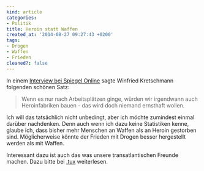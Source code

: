```yaml
---
kind: article
categories:
- Politik
title: Heroin statt Waffen
created_at: '2014-08-27 09:27:43 +0200'
tags:
- Drogen
- Waffen
- Frieden
cleaned?: false
---
```


In einem [Interview bei Spiegel
Online](http://www.spiegel.de/politik/deutschland/ministerpraesident-kretschmann-plaediert-fuer-schwarz-gruene-koalition-in-sachsen-a-987919.html "Interview mit Winfried Kretschmann")
sagte Winfried Kretschmann folgenden schönen Satz:

> Wenn es nur nach Arbeitsplätzen ginge, würden wir irgend­wann auch
> Heroinfabriken bauen - das wird doch niemand ernsthaft wollen.

Ich will das tatsächlich nicht unbedingt, aber ich möchte zumindest
einmal darüber nachdenken. Denn auch wenn ich dazu keine Statistiken
kenne, glaube ich, dass bisher mehr Men­schen an Waffen als an Heroin
gestorben sind. Möglicherweise könnte der Frieden mit Drogen besser
hergestellt werden als mit Waffen.

Interessant dazu ist auch das was unsere transatlantischen Freunde
machen. Dazu bitte bei
[.tux](http://tuxproject.de/blog/2014/08/aller-kuerze-zum-glueck-wurde-niemand-verletzt/)
weiterlesen.
